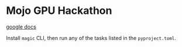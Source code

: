 # Mojo GPU Hackathon

[google docs](https://docs.google.com/document/d/1YsYfQvjYkH0CRNZktFt0Z4OP8sn1EnQxdoTo3TDC97s/edit?tab=t.0)

Install `magic` CLI, then run any of the tasks listed in the `pyproject.toml`.
